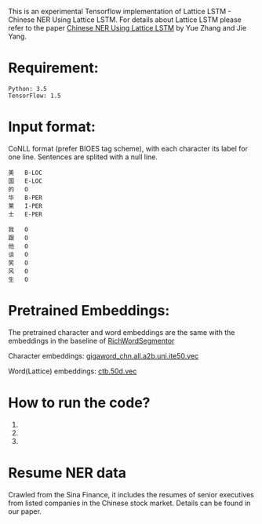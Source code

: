 This is an experimental Tensorflow implementation of Lattice LSTM - Chinese NER Using Lattice LSTM. For details about Lattice LSTM please refer to the paper [Chinese NER Using Lattice LSTM](https://arxiv.org/pdf/1805.02023.pdf) by Yue Zhang and Jie Yang.

Requirement:
======
	Python: 3.5
	TensorFlow: 1.5

Input format:
======
CoNLL format (prefer BIOES tag scheme), with each character its label for one line. Sentences are splited with a null line.

	美	B-LOC
	国	E-LOC
	的	O
	华	B-PER
	莱	I-PER
	士	E-PER

	我	O
	跟	O
	他	O
	谈	O
	笑	O
	风	O
	生	O 

Pretrained Embeddings:
====
The pretrained character and word embeddings are the same with the embeddings in the baseline of [RichWordSegmentor](https://github.com/jiesutd/RichWordSegmentor)

Character embeddings: [gigaword_chn.all.a2b.uni.ite50.vec](https://pan.baidu.com/s/1pLO6T9D)

Word(Lattice) embeddings: [ctb.50d.vec](https://pan.baidu.com/s/1pLO6T9D)

How to run the code?
====
1.
2.
3.


Resume NER data 
====
Crawled from the Sina Finance, it includes the resumes of senior executives from listed companies in the Chinese stock market. Details can be found in our paper.
